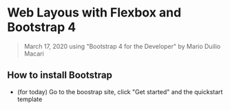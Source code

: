 # Web Layous with Flexbox and Bootstrap 4
>March 17, 2020
> using "Bootstrap 4 for the Developer" by Mario Duilio Macari

## How to install Bootstrap
- (for today) Go to the boostrap site, click "Get started" and the quickstart template